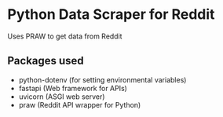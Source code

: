 # Python Data Scraper for Reddit

Uses PRAW to get data from Reddit

## Packages used

- python-dotenv (for setting environmental variables)
- fastapi (Web framework for APIs)
- uvicorn (ASGI web server)
- praw (Reddit API wrapper for Python)

